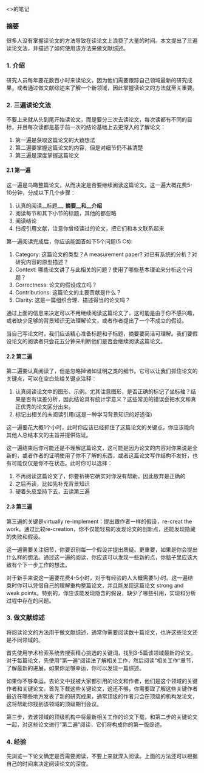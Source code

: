<<How to Read a Paper>>的笔记

### 摘要

很多人没有掌握读论文的方法导致在读论文上浪费了大量的时间。本文提出了三遍读论文法，并描述了如何使用该方法来做文献综述。

### 1. 介绍

研究人员每年要花数百小时来读论文，因为他们需要跟踪自己领域最新的研究成果，或者通过做文献综述来了解一个新领域，因此掌握读论文的方法就至关重要。

### 2. 三遍读论文法

不要上来就从头到尾开始读论文，而是要分三次去读论文，每次读都有不同的目标，并且每次读都是基于前一次的结论基础上去更深入的了解论文：

1. 第一遍是获取这篇论文的大致想法
2. 第二遍要掌握这篇论文的内容，但是对细节仍不甚清楚
3. 第三遍是深度掌握这篇论文

#### 2.1 第一遍

这一遍是鸟瞰整篇论文，从而决定是否要继续阅读这篇论文。这一遍大概花费5-10分钟，分成以下几个步骤：

1. 认真的阅读__标题__, __摘要__和__介绍__
2. 阅读每节和其下小节的标题，其他的都忽略
3. 阅读结论
4. 扫视引用文献，注意你曾经读过的论文，把它们和本文联系起来

第一遍阅读完成后，你应该能回答如下5个问题(5 Cs):

1. Category: 这篇论文的类型？A measurement paper? 对已有系统的分析？对研究内容的原型描述？
2. Context: 哪些论文讲了与此相关的问题？使用了哪些基本理论来分析这个问题？
3. Correctness: 论文的假设成立吗？
4. Contributions: 这篇论文的主要贡献是什么？
5. Clarity: 这是一篇组织合理、描述得当的论文吗？

通过上面的信息来决定可以不用继续阅读这篇论文了，这可能是由于你不感兴趣，或者缺少足够的背景知识无法理解论文，或者作者提出了一个不成立的假设。

当自己写论文时，我们应该精心准备标题和子标题，摘要要简洁可理解。我们要假设论文的阅读者只会花五分钟来判断他们是否会继续阅读这篇论文。

#### 2.2 第二遍

第二遍要认真阅读了，但是忽略掉诸如证明之类的细节。它可以让我们抓住论文的关键点，可以在空白处给关键点注释：

1. 认真阅读论文中的图形、示例。尤其注意图形，是否正确的标记了坐标轴？结果是否有误差分析，因此结论具有统计学意义？这些常见的错误会把水文和真正优秀的论文区分出来。
2. 标记出相关的未阅读引用(这是一种学习背景知识的好途径)

这一遍要花大概1个小时，此时你应该已经抓住了这篇论文的关键点，你应该能向其他人总结本文的主旨并提供佐证。

这一遍结束后你可能还是不理解这篇论文，这可能是因为论文的内容对你来说是全新的，或者作者的证明使用了你不了解的东西，或者这篇论文写作结构不友好，也有可能仅仅是你不在状态。此时你可以选择：

1. 不再阅读这篇论文了，你要祈祷它确实对你没有帮助，因此放弃是正确的
2. 之后再读，比如先补充背景知识
3. 硬着头皮坚持下去，去读第三遍

#### 2.3 第三遍

第三遍的关键是virtually re-implement：提出跟作者一样的假设，re-creat the work。通过比较re-creation，你不仅能轻易的发现论文的创新点，还能发现隐藏的失败和假设。

这一遍需要关注细节，你要识别每一个假设并提出质疑。更重要，如果是你会提出什么样的想法。通过这一遍的阅读，你应该可以发现一些新的点，你脑子里应该大致有个下一步工作的想法。

对于新手来说这一遍要花费4-5小时，对于有经验的人大概需要1小时。这一遍结束时你可以凭借自己的理解重构整篇论文，并且能发现这篇论文 strong and weak points。特别的，你应该能发现隐含的假设，缺少了哪些引用，实现和分析过程中存在的问题。

### 3. 做文献综述

将阅读论文的方法用于做文献综述，通常你需要阅读数十篇论文，也许这些论文还是不同领域的。

首先使用学术检索系统去搜索精心挑选的关键词，找到3-5篇该领域最新的论文。对于每篇论文，先使用”第一遍“阅读法了解相关工作，然后阅读”相关工作“章节，了解最新的进展，如果你足够幸运，你可以发现一篇综述。

如果你不够幸运，去论文中找被大家都引用的论文和作者，他们是这个领域的关键作者和关键论文。首先下载这些关键论文，这还不够，你需要取了解这些关键作者最近在哪些地方发表了新的研究成果，通常顶级的作者只会在顶级的机构发论文，这将帮助你找到该领域的顶级期刊会议。

第三步，去该领域的顶级机构中将最新相关工作的论文下载，和第二步的关键论文一起，对这些论文进行”第二遍“阅读，它们将构成你的第一版综述。

### 4. 经验

先浏览一下论文确定是否需要阅读，不要上来就深入阅读。上面的方法还可以根据自己的时间来决定阅读论文的深度。